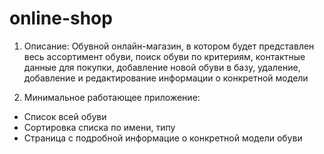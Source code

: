 # online-shop
1) Описание:
Обувной онлайн-магазин, в котором будет представлен весь ассортимент обуви, поиск обуви по критериям, контактные данные для покупки, добавление новой обуви в базу,
удаление, добавление и редактирование информации о конкретной модели

2) Минимальное работающее приложение:
- Список всей обуви
- Сортировка списка по имени, типу
- Страница с подробной информацие о конкретной модели обуви